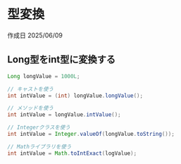 # 型変換

作成日 2025/06/09

## Long型をint型に変換する

```java
Long longValue = 1000L;

// キャストを使う
int intValue = (int) longValue.longValue();

// メソッドを使う
int intValue = longValue.intValue();

// Integerクラスを使う
int intValue = Integer.valueOf(longValue.toString());

// Mathライブラリを使う
int intValue = Math.toIntExact(logValue);
```
